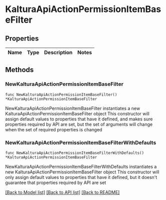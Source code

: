 # KalturaApiActionPermissionItemBaseFilter

## Properties

Name | Type | Description | Notes
------------ | ------------- | ------------- | -------------

## Methods

### NewKalturaApiActionPermissionItemBaseFilter

`func NewKalturaApiActionPermissionItemBaseFilter() *KalturaApiActionPermissionItemBaseFilter`

NewKalturaApiActionPermissionItemBaseFilter instantiates a new KalturaApiActionPermissionItemBaseFilter object
This constructor will assign default values to properties that have it defined,
and makes sure properties required by API are set, but the set of arguments
will change when the set of required properties is changed

### NewKalturaApiActionPermissionItemBaseFilterWithDefaults

`func NewKalturaApiActionPermissionItemBaseFilterWithDefaults() *KalturaApiActionPermissionItemBaseFilter`

NewKalturaApiActionPermissionItemBaseFilterWithDefaults instantiates a new KalturaApiActionPermissionItemBaseFilter object
This constructor will only assign default values to properties that have it defined,
but it doesn't guarantee that properties required by API are set


[[Back to Model list]](../README.md#documentation-for-models) [[Back to API list]](../README.md#documentation-for-api-endpoints) [[Back to README]](../README.md)


